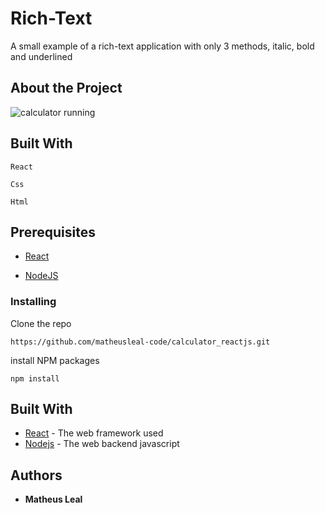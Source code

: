 # Rich-Text

A small example of a rich-text application with only 3 methods, italic, bold and underlined

## About the Project

![calculator running](./public/calc.gif)

## Built With

```
React
```
```
Css
```
```
Html
```

## Prerequisites

* [React](https://reactjs.org/)

* [NodeJS](https://nodejs.org/en/download/)

### Installing

Clone the repo

```
https://github.com/matheusleal-code/calculator_reactjs.git
```

install NPM packages

```
npm install
```

## Built With

* [React](https://reactjs.org/) - The web framework used
* [Nodejs](https://nodejs.org/en/download/) - The web backend javascript 

## Authors

* **Matheus Leal**